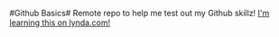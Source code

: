 #Github Basics#
Remote repo to help me test out my Github skillz!
[I'm learning this on lynda.com!](http://www.lynda.com)
